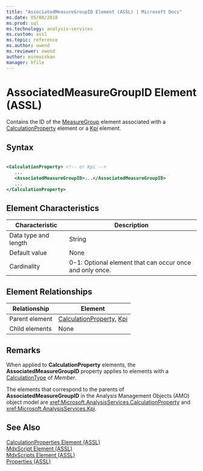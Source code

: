```yaml
---
title: "AssociatedMeasureGroupID Element (ASSL) | Microsoft Docs"
ms.date: 05/08/2018
ms.prod: sql
ms.technology: analysis-services
ms.custom: assl
ms.topic: reference
ms.author: owend
ms.reviewer: owend
author: minewiskan
manager: kfile
---
```

# AssociatedMeasureGroupID Element (ASSL)

  Contains the ID of the [MeasureGroup](objects/measuregroup-element-assl.md) element associated with a [CalculationProperty](objects/calculationproperty-element-assl.md) element or a [Kpi](objects/kpi-element-assl.md) element.  
  
## Syntax  
  
```xml  
  
<CalculationProperty> <!-- or Kpi -->  
   ...  
   <AssociatedMeasureGroupID>...</AssociatedMeasureGroupID>  
   ...  
</CalculationProperty>  
```  
  
## Element Characteristics  
  
|Characteristic|Description|  
|--------------------|-----------------|  
|Data type and length|String|  
|Default value|None|  
|Cardinality|0-1: Optional element that can occur once and only once.|  
  
## Element Relationships  
  
|Relationship|Element|  
|------------------|-------------|  
|Parent element|[CalculationProperty](objects/calculationproperty-element-assl.md), [Kpi](objects/kpi-element-assl.md)|  
|Child elements|None|  
  
## Remarks  
 When applied to **CalculationProperty** elements, the **AssociatedMeasureGroupID** property applies to elements with a [CalculationType](properties/calculationtype-element-assl.md) of *Member*.  
  
 The elements that correspond to the parents of **AssociatedMeasureGroupID** in the Analysis Management Objects (AMO) object model are <xref:Microsoft.AnalysisServices.CalculationProperty> and <xref:Microsoft.AnalysisServices.Kpi>.  
  
## See Also  
 [CalculationProperties Element &#40;ASSL&#41;](collections/calculationproperties-element-assl.md)   
 [MdxScript Element &#40;ASSL&#41;](objects/mdxscript-element-assl.md)   
 [MdxScripts Element &#40;ASSL&#41;](collections/mdxscripts-element-assl.md)   
 [Properties &#40;ASSL&#41;](properties/properties-assl.md)  
  
  
